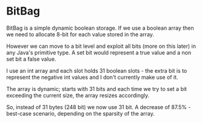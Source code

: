 # BitBag

BitBag is a simple dynamic boolean storage. If we use a boolean array then we need to allocate 8-bit for each value stored in the array. 

However we can move to a bit level and exploit all bits (more on this later) in any Java's primitive type. A set bit would represent
a true value and a non set bit a false value.

I use an int array and each slot holds 31 boolean slots - the extra bit is to represent the negative int values and I don't currently 
make use of it.

The array is dynamic; starts with 31 bits and each time we try to set a bit exceeding the current size, the array resizes accordingly.

So, instead of 31 bytes (248 bit) we now use 31 bit. A decrease of 87.5% - best-case scenario, depending on the sparsity of the array.
